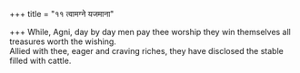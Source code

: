 +++
title = "११ त्वामग्ने यजमाना"

+++
While, Agni, day by day men pay thee worship they win themselves all treasures worth the wishing.  
     Allied with thee, eager and craving riches, they have disclosed the stable filled with cattle.